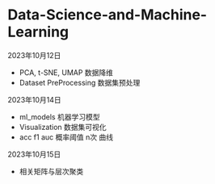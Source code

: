 # Data-Science-and-Machine-Learning

2023年10月12日
- PCA, t-SNE, UMAP 数据降维
- Dataset PreProcessing 数据集预处理

2023年10月14日
- ml_models 机器学习模型
- Visualization 数据集可视化
- acc f1 auc 概率阈值 n次 曲线

2023年10月15日
- 相关矩阵与层次聚类
